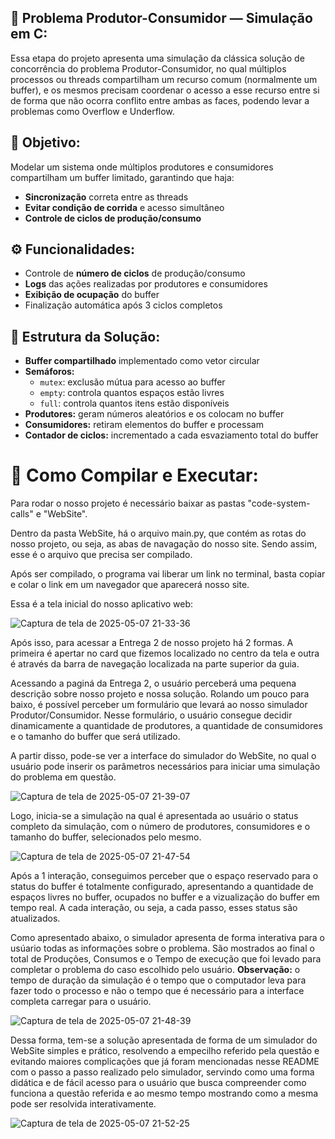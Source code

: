 ## 🧵 Problema Produtor-Consumidor — Simulação em C:
Essa etapa do projeto apresenta uma simulação da clássica solução de concorrência do problema Produtor-Consumidor, no qual múltiplos processos ou threads compartilham um recurso comum (normalmente um buffer), e os mesmos precisam coordenar o acesso a esse recurso entre si de forma que não ocorra conflito entre ambas as faces, podendo levar a problemas como Overflow e Underflow.

## 🎯 Objetivo:
Modelar um sistema onde múltiplos produtores e consumidores compartilham um buffer limitado, garantindo que haja:

- **Sincronização** correta entre as threads
- **Evitar condição de corrida** e acesso simultâneo
- **Controle de ciclos de produção/consumo**

## ⚙️ Funcionalidades:  

- Controle de **número de ciclos** de produção/consumo
- **Logs** das ações realizadas por produtores e consumidores
- **Exibição de ocupação** do buffer
- Finalização automática após 3 ciclos completos

## 📐 Estrutura da Solução:

- **Buffer compartilhado** implementado como vetor circular
- **Semáforos:**
  - `mutex`: exclusão mútua para acesso ao buffer
  - `empty`: controla quantos espaços estão livres
  - `full`: controla quantos itens estão disponíveis
- **Produtores:** geram números aleatórios e os colocam no buffer
- **Consumidores:** retiram elementos do buffer e processam
- **Contador de ciclos:** incrementado a cada esvaziamento total do buffer

# 🧪 Como Compilar e Executar:

Para rodar o nosso projeto é necessário baixar as pastas "code-system-calls" e "WebSite".  

Dentro da pasta WebSite, há o arquivo main.py, que contém as rotas do nosso projeto, ou seja, as abas de navagação do nosso site. Sendo assim, esse é o arquivo que precisa ser compilado.  

Após ser compilado, o programa vai liberar um link no terminal, basta copiar e colar o link em um navegador que aparecerá nosso site.

Essa é a tela inicial do nosso aplicativo web:

![Captura de tela de 2025-05-07 21-33-36](https://github.com/user-attachments/assets/6a015860-49b9-409b-8b37-4fb4631ab082)


Após isso, para acessar a Entrega 2 de nosso projeto há 2 formas. A primeira é apertar no card que fizemos localizado no centro da tela e outra é através da barra de navegação localizada na parte superior da guia.

Acessando a paginá da Entrega 2, o usuário perceberá uma pequena descrição sobre nosso projeto e nossa solução. Rolando um pouco para baixo, é possível perceber um formulário que levará ao nosso simulador Produtor/Consumidor. 
Nesse formulário, o usuário consegue decidir dinamicamente a quantidade de produtores, a quantidade de consumidores e o tamanho do buffer que será utilizado.
 
A partir disso, pode-se ver a interface do simulador do WebSite, no qual o usuário pode inserir os parâmetros necessários para iniciar uma simulação do problema em questão.

![Captura de tela de 2025-05-07 21-39-07](https://github.com/user-attachments/assets/7a7b1f3a-b57e-4003-b18e-a8465fde3259)



Logo, inicia-se a simulação na qual é apresentada ao usuário o status completo da simulação, com o número de produtores, consumidores e o tamanho do buffer, selecionados pelo mesmo.

![Captura de tela de 2025-05-07 21-47-54](https://github.com/user-attachments/assets/1d83814b-2a93-4682-b02c-b6584a09f510)



Após a 1 interação, conseguimos perceber que o espaço reservado para o status do buffer é totalmente configurado, apresentando a quantidade de espaços livres no buffer, ocupados no buffer e a vizualização do buffer em tempo real. A cada interação, ou seja, a cada passo, esses status são atualizados.

Como apresentado abaixo, o simulador apresenta de forma interativa para o usúario todas as informações sobre o problema. São mostrados ao final o total de Produções, Consumos e o Tempo de execução que foi levado para completar o problema do caso escolhido pelo usuário. **Observação:** o tempo de duração da simulação é o tempo que o computador leva para fazer todo o processo e não o tempo que é necessário para a interface completa carregar para o usuário.

![Captura de tela de 2025-05-07 21-48-39](https://github.com/user-attachments/assets/203c8b3a-6c1b-4aca-805a-074cffac653d)


Dessa forma, tem-se a solução apresentada de forma de um simulador do WebSite simples e prático,  resolvendo a empecilho referido pela questão e evitando maiores complicações que já foram mencionadas nesse README com o passo a passo realizado pelo simulador, servindo como uma forma didática e de fácil acesso para o usuário que busca compreender como funciona a questão referida e ao mesmo tempo mostrando como a mesma pode ser resolvida interativamente.

![Captura de tela de 2025-05-07 21-52-25](https://github.com/user-attachments/assets/47e4c7c9-1f5f-463f-bc13-79c635762de4)


